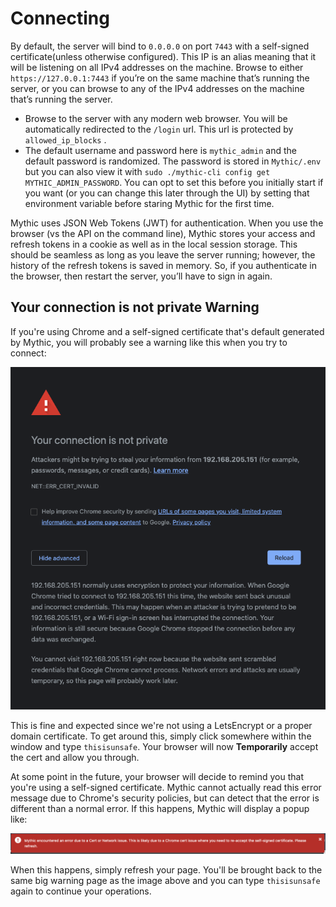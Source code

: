 # Connecting

By default, the server will bind to `0.0.0.0` on port `7443`  with a self-signed certificate(unless otherwise configured). This IP is an alias meaning that it will be listening on all IPv4 addresses on the machine. Browse to either `https://127.0.0.1:7443` if you’re on the same machine that’s running the server, or you can browse to any of the IPv4 addresses on the machine that’s running the server.

* Browse to the server with any modern web browser. You will be automatically redirected to the `/login` url. This url is protected by `allowed_ip_blocks` .
* The default username and password here is `mythic_admin` and the default password is randomized. The password is stored in `Mythic/.env` but you can also view it with `sudo ./mythic-cli config get MYTHIC_ADMIN_PASSWORD`. You can opt to set this before you initially start if you want (or you can change this later through the UI) by setting that environment variable before staring Mythic for the first time.

Mythic uses JSON Web Tokens (JWT) for authentication. When you use the browser (vs the API on the command line), Mythic stores your access and refresh tokens in a cookie as well as in the local session storage. This should be seamless as long as you leave the server running; however, the history of the refresh tokens is saved in memory. So, if you authenticate in the browser, then restart the server, you’ll have to sign in again.

## Your connection is not private Warning

If you're using Chrome and a self-signed certificate that's default generated by Mythic, you will probably see a warning like this when you try to connect:

![](<../.gitbook/assets/Screen Shot 2020-08-12 at 10.50.15 AM.png>)

This is fine and expected since we're not using a LetsEncrypt or a proper domain certificate. To get around this, simply click somewhere within the window and type `thisisunsafe`. Your browser will now **Temporarily** accept the cert and allow you through.

At some point in the future, your browser will decide to remind you that you're using a self-signed certificate. Mythic cannot actually read this error message due to Chrome's security policies, but can detect that the error is different than a normal error. If this happens, Mythic will display a popup like:

![](<../.gitbook/assets/Screen Shot 2020-08-12 at 10.55.21 AM.png>)

When this happens, simply refresh your page. You'll be brought back to the same big warning page as the image above and you can type `thisisunsafe` again to continue your operations.
